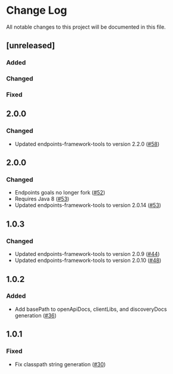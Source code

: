 # Change Log
All notable changes to this project will be documented in this file.
## [unreleased]

### Added

### Changed

### Fixed

## 2.0.0
### Changed
- Updated endpoints-framework-tools to version 2.2.0 ([#58](https://github.com/GoogleCloudPlatform/endpoints-framework-maven-plugin/pull/58))

## 2.0.0
### Changed
- Endpoints goals no longer fork ([#52](https://github.com/GoogleCloudPlatform/endpoints-framework-maven-plugin/pull/52))
- Requires Java 8 ([#53](https://github.com/GoogleCloudPlatform/endpoints-framework-maven-plugin/pull/53))
- Updated endpoints-framework-tools to version 2.0.14 ([#53](https://github.com/GoogleCloudPlatform/endpoints-framework-maven-plugin/pull/53))

## 1.0.3
### Changed
- Updated endpoints-framework-tools to version 2.0.9 ([#44](https://github.com/GoogleCloudPlatform/endpoints-framework-maven-plugin/pull/44))
- Updated endpoints-framework-tools to version 2.0.10 ([#48](https://github.com/GoogleCloudPlatform/endpoints-framework-maven-plugin/pull/48))

## 1.0.2
### Added
- Add basePath to openApiDocs, clientLibs, and discoveryDocs generation ([#36](https://github.com/GoogleCloudPlatform/endpoints-framework-maven-plugin/issues/36))

## 1.0.1
### Fixed
- Fix classpath string generation ([#30](https://github.com/GoogleCloudPlatform/endpoints-framework-maven-plugin/issues/30))
